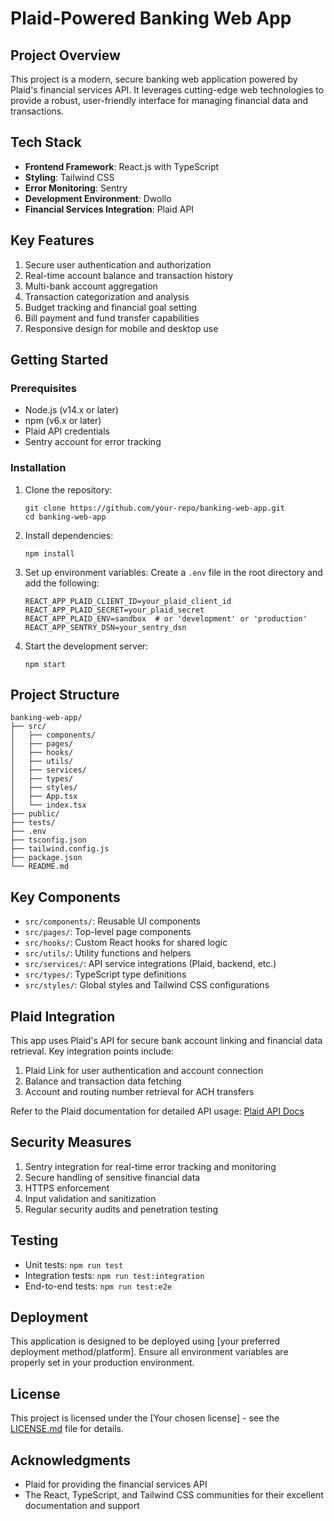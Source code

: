 # Plaid-Powered Banking Web App

## Project Overview

This project is a modern, secure banking web application powered by Plaid's financial services API. It leverages cutting-edge web technologies to provide a robust, user-friendly interface for managing financial data and transactions.

## Tech Stack

- **Frontend Framework**: React.js with TypeScript
- **Styling**: Tailwind CSS
- **Error Monitoring**: Sentry
- **Development Environment**: Dwollo
- **Financial Services Integration**: Plaid API

## Key Features

1. Secure user authentication and authorization
2. Real-time account balance and transaction history
3. Multi-bank account aggregation
4. Transaction categorization and analysis
5. Budget tracking and financial goal setting
6. Bill payment and fund transfer capabilities
7. Responsive design for mobile and desktop use

## Getting Started

### Prerequisites

- Node.js (v14.x or later)
- npm (v6.x or later)
- Plaid API credentials
- Sentry account for error tracking

### Installation

1. Clone the repository:
   ```
   git clone https://github.com/your-repo/banking-web-app.git
   cd banking-web-app
   ```

2. Install dependencies:
   ```
   npm install
   ```

3. Set up environment variables:
   Create a `.env` file in the root directory and add the following:
   ```
   REACT_APP_PLAID_CLIENT_ID=your_plaid_client_id
   REACT_APP_PLAID_SECRET=your_plaid_secret
   REACT_APP_PLAID_ENV=sandbox  # or 'development' or 'production'
   REACT_APP_SENTRY_DSN=your_sentry_dsn
   ```

4. Start the development server:
   ```
   npm start
   ```

## Project Structure

```
banking-web-app/
├── src/
│   ├── components/
│   ├── pages/
│   ├── hooks/
│   ├── utils/
│   ├── services/
│   ├── types/
│   ├── styles/
│   ├── App.tsx
│   └── index.tsx
├── public/
├── tests/
├── .env
├── tsconfig.json
├── tailwind.config.js
├── package.json
└── README.md
```

## Key Components

- `src/components/`: Reusable UI components
- `src/pages/`: Top-level page components
- `src/hooks/`: Custom React hooks for shared logic
- `src/utils/`: Utility functions and helpers
- `src/services/`: API service integrations (Plaid, backend, etc.)
- `src/types/`: TypeScript type definitions
- `src/styles/`: Global styles and Tailwind CSS configurations

## Plaid Integration

This app uses Plaid's API for secure bank account linking and financial data retrieval. Key integration points include:

1. Plaid Link for user authentication and account connection
2. Balance and transaction data fetching
3. Account and routing number retrieval for ACH transfers

Refer to the Plaid documentation for detailed API usage: [Plaid API Docs](https://plaid.com/docs/)

## Security Measures

1. Sentry integration for real-time error tracking and monitoring
2. Secure handling of sensitive financial data
3. HTTPS enforcement
4. Input validation and sanitization
5. Regular security audits and penetration testing

## Testing

- Unit tests: `npm run test`
- Integration tests: `npm run test:integration`
- End-to-end tests: `npm run test:e2e`

## Deployment

This application is designed to be deployed using [your preferred deployment method/platform]. Ensure all environment variables are properly set in your production environment.


## License

This project is licensed under the [Your chosen license] - see the [LICENSE.md](LICENSE.md) file for details.

## Acknowledgments

- Plaid for providing the financial services API
- The React, TypeScript, and Tailwind CSS communities for their excellent documentation and support
